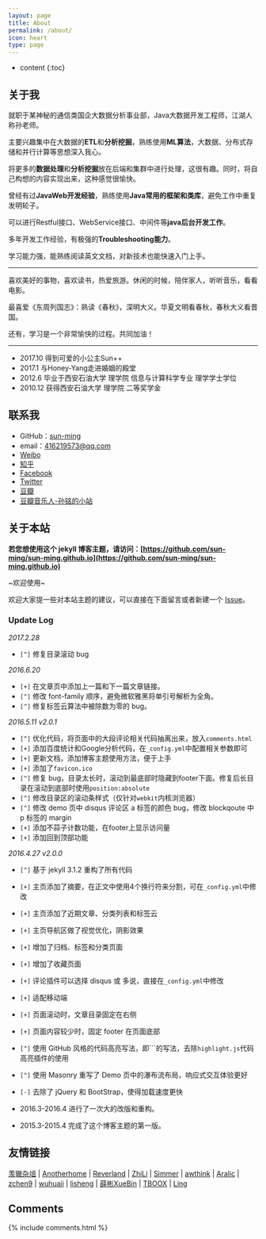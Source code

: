 ```yaml
---
layout: page
title: About
permalink: /about/
icon: heart
type: page
---
```


* content
{:toc}

## 关于我

<!-- <iframe src="https://githubbadge.appspot.com/sun-ming?s=1" style="border: 0;height: 142px;width: 200px;overflow: hidden;" frameBorder="0"></iframe> -->

就职于某神秘的通信类国企大数据分析事业部，Java大数据开发工程师，江湖人称孙老师。

主要兴趣集中在大数据的**ETL**和**分析挖掘**，熟练使用**ML算法**，大数据、分布式存储和并行计算等思想深入我心。

将更多的**数据处理**和**分析挖掘**放在后端和集群中进行处理，这很有趣。同时，将自己构想的内容实现出来，这种感觉很愉快。

曾经有过**JavaWeb开发经验**，熟练使用**Java常用的框架和类库**，避免工作中重复发明轮子。

可以进行Restful接口、WebService接口、中间件等**java后台开发工作**。

多年开发工作经验，有极强的**Troubleshooting能力**。

学习能力强，能熟练阅读英文文档，对新技术也能快速入门上手。

<hr/>

喜欢美好的事物，喜欢读书，热爱旅游。休闲的时候，陪伴家人，听听音乐，看看电影。

最喜爱《东周列国志》：熟读《春秋》，深明大义。华夏文明看春秋，春秋大义看晋国。

还有，学习是一个非常愉快的过程。共同加油！

<hr/>

* 2017.10 得到可爱的小公主Sun++
* 2017.1 与Honey-Yang走进婚姻的殿堂
* 2012.6 毕业于西安石油大学 理学院 信息与计算科学专业 理学学士学位
* 2010.12 获得西安石油大学 理学院 二等奖学金

## 联系我

* GitHub：[sun-ming](https://github.com/sun-ming)
* email：416219573@qq.com
* [Weibo](http://weibo.com/sun-ming)
* [知乎](https://www.zhihu.com/people/sun-ming)
* [Facebook](https://www.facebook.com/sun-ming)
* [Twitter](https://twitter.com/sun-ming)
* [豆瓣](https://www.douban.com/people/sun-ming/)
* [豆瓣音乐人-孙铭的小站](https://site.douban.com/sun-ming/)

## 关于本站

**若您想使用这个 jekyll 博客主题，请访问：[https://github.com/sun-ming/sun-ming.github.io](https://github.com/sun-ming/sun-ming.github.io)**

~欢迎使用~

欢迎大家提一些对本站主题的建议，可以直接在下面留言或者新建一个 [Issue](https://github.com/sun-ming/sun-ming.github.io/issues)。

### Update Log

*2017.2.28*

- `[^]` 修复目录滚动 bug 

*2016.6.20*

* `[+]` 在文章页中添加上一篇和下一篇文章链接。
* `[^]` 修改 font-family 顺序，避免微软雅黑将单引号解析为全角。
* `[^]` 修复标签云算法中被除数为零的 bug。

*2016.5.11 v2.0.1*

* `[^]` 优化代码，将页面中的大段评论相关代码抽离出来，放入`comments.html`
* `[+]` 添加百度统计和Google分析代码，在`_config.yml`中配置相关参数即可
* `[+]` 更新文档，添加博客主题使用方法，便于上手
* `[+]` 添加了`favicon.ico`
* `[^]` 修复 bug，目录太长时，滚动到最底部时隐藏到footer下面。修复后长目录在滚动到底部时使用`position:absolute`
* `[^]` 修改目录区的滚动条样式（仅针对`webkit`内核浏览器）
* `[^]` 修改 demo 页中 disqus 评论区 a 标签的颜色 bug，修改 blockqoute 中 p 标签的 margin
* `[+]` 添加不蒜子计数功能，在footer上显示访问量
* `[+]` 添加回到顶部功能

*2016.4.27 v2.0.0*

* `[^]` 基于 jekyll 3.1.2 重构了所有代码
* `[+]` 主页添加了摘要，在正文中使用4个换行符来分割，可在`_config.yml`中修改
* `[+]` 主页添加了近期文章、分类列表和标签云
* `[+]` 主页导航区做了视觉优化，阴影效果
* `[+]` 增加了归档、标签和分类页面
* `[+]` 增加了收藏页面
* `[+]` 评论插件可以选择 disqus 或 多说，直接在`_config.yml`中修改
* `[+]` 适配移动端
* `[+]` 页面滚动时，文章目录固定在右侧
* `[+]` 页面内容较少时，固定 footer 在页面底部
* `[^]` 使用 GitHub 风格的代码高亮写法，即\`\`\`的写法，去除`highlight.js`代码高亮插件的使用
* `[^]` 使用 Masonry 重写了 Demo 页中的瀑布流布局，响应式交互体验更好
* `[-]` 去除了 jQuery 和 BootStrap，使得加载速度更快

* 2016.3-2016.4 进行了一次大的改版和重构。
* 2015.3-2015.4 完成了这个博客主题的第一版。

## 友情链接

[羡辙杂俎](http://zhangwenli.com/blog) \| [Anotherhome](https://www.anotherhome.net) \| [Reverland](http://reverland.org/) \| [ZhiLi](http://lizhipower.github.io/) \| [Simmer](http://simmer-jun.github.io/) \| [awthink](http://awthink.net/) \| [Aralic](http://aralic.github.io/) \| [zchen9](http://www.chen9.info/) \| [wuhuaji](http://wuhuaji.me/) \| [lisheng](http://www.lishengcn.cn/) \| [薛彬XueBin](http://axuebin.com/blog/) \| [TBOOX](http://www.tboox.org/cn/) \|  [Ling](http://linglinyp.com/)

## Comments

{% include comments.html %}
